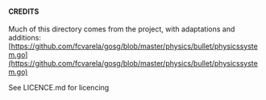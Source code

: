#### CREDITS

Much of this directory comes from the project, with adaptations and additions: 
[https://github.com/fcvarela/gosg/blob/master/physics/bullet/physicssystem.go](https://github.com/fcvarela/gosg/blob/master/physics/bullet/physicssystem.go)

See LICENCE.md for licencing